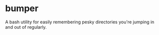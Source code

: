 bumper
======

A bash utility for easily remembering pesky directories you're jumping in and out of regularly.
